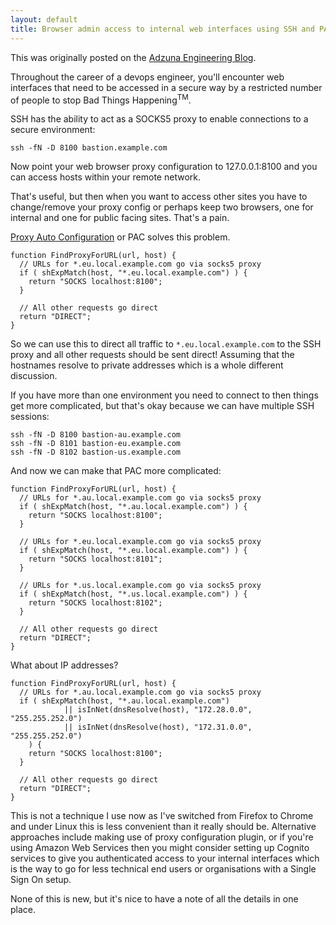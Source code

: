 ```yaml
---
layout: default
title: Browser admin access to internal web interfaces using SSH and PAC
---
```

This was originally posted on the [Adzuna Engineering Blog](https://medium.com/adzuna-engineering/browser-admin-access-to-internal-web-interfaces-using-ssh-and-pac-8ea201883e51).

Throughout the career of a devops engineer, you'll encounter web interfaces that need to be accessed in a secure way by a restricted number of people to stop Bad Things Happening<sup>TM</sup>.

SSH has the ability to act as a SOCKS5 proxy to enable connections to a secure environment:

```
ssh -fN -D 8100 bastion.example.com
```

Now point your web browser proxy configuration to 127.0.0.1:8100 and you can access hosts within your remote network.

That's useful, but then when you want to access other sites you have to change/remove your proxy config or perhaps keep two browsers, one for internal and one for public facing sites. That's a pain.

[Proxy Auto Configuration](https://en.wikipedia.org/wiki/Proxy_auto-config) or PAC solves this problem.

```
function FindProxyForURL(url, host) {
  // URLs for *.eu.local.example.com go via socks5 proxy
  if ( shExpMatch(host, "*.eu.local.example.com") ) {
    return "SOCKS localhost:8100";
  }

  // All other requests go direct
  return "DIRECT";
}
```
So we can use this to direct all traffic to `*.eu.local.example.com` to the SSH proxy and all other requests should be sent direct! Assuming that the hostnames resolve to private addresses which is a whole different discussion.

If you have more than one environment you need to connect to then things get more complicated, but that's okay because we can have multiple SSH sessions:

```
ssh -fN -D 8100 bastion-au.example.com
ssh -fN -D 8101 bastion-eu.example.com
ssh -fN -D 8102 bastion-us.example.com
```

And now we can make that PAC more complicated:
```
function FindProxyForURL(url, host) {
  // URLs for *.au.local.example.com go via socks5 proxy
  if ( shExpMatch(host, "*.au.local.example.com") ) {
    return "SOCKS localhost:8100";
  }

  // URLs for *.eu.local.example.com go via socks5 proxy
  if ( shExpMatch(host, "*.eu.local.example.com") ) {
    return "SOCKS localhost:8101";
  }

  // URLs for *.us.local.example.com go via socks5 proxy
  if ( shExpMatch(host, "*.us.local.example.com") ) {
    return "SOCKS localhost:8102";
  }

  // All other requests go direct
  return "DIRECT";
}
```

What about IP addresses?
```
function FindProxyForURL(url, host) {
  // URLs for *.au.local.example.com go via socks5 proxy
  if ( shExpMatch(host, "*.au.local.example.com")
			|| isInNet(dnsResolve(host), "172.28.0.0", "255.255.252.0")
			|| isInNet(dnsResolve(host), "172.31.0.0", "255.255.252.0")
	) {
    return "SOCKS localhost:8100";
  }

  // All other requests go direct
  return "DIRECT";
}
```
This is not a technique I use now as I've switched from Firefox to Chrome and under Linux this is less convenient than it really should be. Alternative approaches include making use of proxy configuration plugin, or if you're using Amazon Web Services then you might consider setting up Cognito services to give you authenticated access to your internal interfaces which is the way to go for less technical end users or organisations with a Single Sign On setup.

None of this is new, but it's nice to have a note of all the details in one place.
